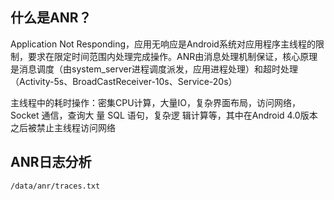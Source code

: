 ## 什么是ANR？
Application Not Responding，应用无响应是Android系统对应用程序主线程的限制，要求在限定时间范围内处理完成操作。ANR由消息处理机制保证，核心原理是消息调度（由system_server进程调度派发，应用进程处理）和超时处理（Activity-5s、BroadCastReceiver-10s、Service-20s）

主线程中的耗时操作：密集CPU计算，大量IO，复杂界面布局，访问网络，Socket 通信，查询大 量 SQL 语句，复杂逻
辑计算等，其中在Android 4.0版本之后被禁止主线程访问网络

## ANR日志分析
`/data/anr/traces.txt`